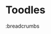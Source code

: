 # Toodles

:breadcrumbs

[//]: # (TODO: Toodles is to be reworked as a Nuxt app with Electron and Ionic parts for use on desktop and mobile. It is to be a todo app based on the todo.txt format.)
